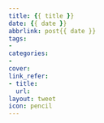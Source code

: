 ```yaml
---
title: {{ title }}
date: {{ date }}
abbrlink: post{{ date }}
tags:
-
categories:
-
cover:
link_refer:
- title:
  url:
layout: tweet
icon: pencil
---
```

